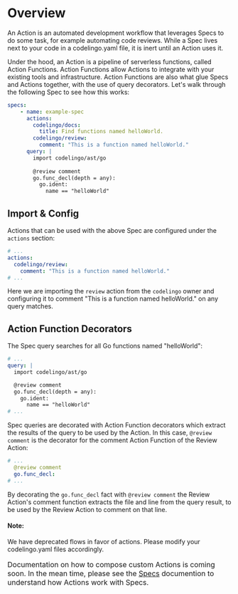 # Overview

An Action is an automated development workflow that leverages Specs to do some task, for example automating code reviews. While a Spec lives next to your code in a codelingo.yaml file, it is inert until an Action uses it.

Under the hood, an Action is a pipeline of serverless functions, called Action Functions. Action Functions allow Actions to integrate with your existing tools and infrastructure. Action Functions are also what glue Specs and Actions together, with the use of query decorators. Let's walk through the following Spec to see how this works:

```yaml
specs:
    - name: example-spec
      actions:
        codelingo/docs:
          title: Find functions named helloWorld.
        codelingo/review:
          comment: "This is a function named helloWorld."
      query: |
        import codelingo/ast/go
        
        @review comment 
        go.func_decl(depth = any):
          go.ident:
            name == "helloWorld"
```

## Import & Config

Actions that can be used with the above Spec are configured under the `actions` section:

```yaml
# ...
actions:
  codelingo/review:
    comment: "This is a function named helloWorld."
# ...
```

Here we are importing the `review` action from the `codelingo` owner and configuring it to comment "This is a function named helloWorld." on any query matches. 

## Action Function Decorators

The Spec query searches for all Go functions named "helloWorld":

```yaml
# ...
query: |
  import codelingo/ast/go

  @review comment
  go.func_decl(depth = any):
    go.ident:
      name == "helloWorld"
# ...
```

 Spec queries are decorated with Action Function decorators which extract the results of the query to be used by the Action. In this case, `@review comment` is the decorator for the comment Action Function of the Review Action:

```yaml
# ...
  @review comment
  go.func_decl:
# ...
```

By decorating the `go.func_decl` fact with `@review comment` the Review Action's comment function extracts the file and line from the query result, to be used by the Review Action to comment on that line.

#### Note:

We have deprecated flows in favor of actions. Please modify your codelingo.yaml files accordingly.

<div class="alert alert-info">
  <p style="font-size:16px;">
  Documentation on how to compose custom Actions is coming soon. In the mean time, please see the <a href="/docs/concepts/specs/">Specs</a> documention to understand how Actions work with Specs. 
</p>
</div>

